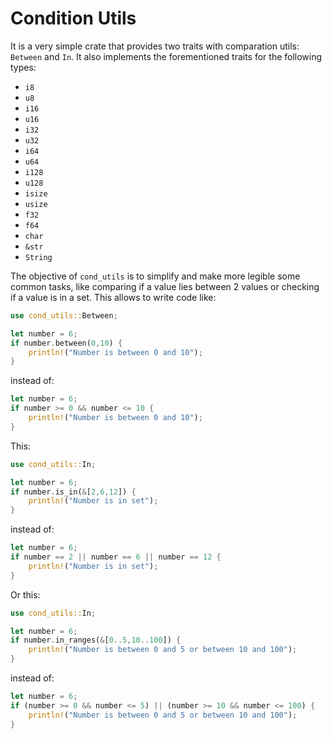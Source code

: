 # Condition Utils

It is a very simple crate that provides two traits with comparation utils: `Between` and `In`. It also implements the forementioned traits for the following types:

- `i8`
- `u8`
- `i16`
- `u16`
- `i32`
- `u32`
- `i64`
- `u64`
- `i128`
- `u128`
- `isize`
- `usize`
- `f32`
- `f64`
- `char`
- `&str`
- `String`

The objective of `cond_utils` is to simplify and make more legible some common tasks, like comparing if a value lies between 2 values or checking if a value is in a set. This allows to write code like:

```Rust
use cond_utils::Between;

let number = 6;
if number.between(0,10) {
    println!("Number is between 0 and 10");
}
```
instead of:

```Rust
let number = 6;
if number >= 0 && number <= 10 {
    println!("Number is between 0 and 10");
}
```

This:

```Rust
use cond_utils::In;

let number = 6;
if number.is_in(&[2,6,12]) {
    println!("Number is in set");
}
```

instead of:

```Rust
let number = 6;
if number == 2 || number == 6 || number == 12 {
    println!("Number is in set");
}
```

Or this:

```Rust
use cond_utils::In;

let number = 6;
if number.in_ranges(&[0..5,10..100]) {
    println!("Number is between 0 and 5 or between 10 and 100");
}
```

instead of:

```Rust
let number = 6;
if (number >= 0 && number <= 5) || (number >= 10 && number <= 100) {
    println!("Number is between 0 and 5 or between 10 and 100");
}
```